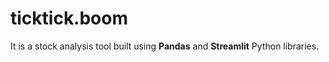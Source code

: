 # ticktick.boom

It is a stock analysis tool built using **Pandas** and **Streamlit** Python libraries.
